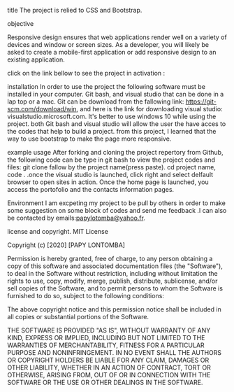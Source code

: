 title
The project is relied to CSS and Bootstrap. 

objective

Responsive design ensures that web applications render well on a variety of devices and window or screen sizes. As a developer, you will likely be asked to create a mobile-first application or add responsive design to an existing application. 

click on the link bellow to see the project in activation : 

installation
In order to use the project the following software must be installed in your computer. Git bash, and visual studio that can be done in a lap top or a mac. Git can be download from the fallowing link: https://git-scm.com/download/win, and here is the link for downloading visual studio: visualstudio.microsoft.com. It's better to use windows 10 while using the project. both Git bash and visual studio will allow the user the have acces to the codes that help to build a project. from this project, I learned that the way to use bootstrap to make the page more responsive. 

example usage
After forking and cloning the project repertory from Github, the following code can be type in git bash to view the project codes and files: git clone fallow by the project name(press paste). cd project name, code . .once the visual studio is launched, click right and select delfault browser to open sites in action. Once the home page is launched, you access the portofolio and the contacts information pages.

Environment
I am excpeting my project to be pull by others in order to make some suggestion on some block of codes and send me feedback .I can also be contacted by emails:papylotomba@yahoo.fr.

license and copyright.
MIT License

Copyright (c) [2020] [PAPY LONTOMBA]

Permission is hereby granted, free of charge, to any person obtaining a copy of this software and associated documentation files (the "Software"), to deal in the Software without restriction, including without limitation the rights to use, copy, modify, merge, publish, distribute, sublicense, and/or sell copies of the Software, and to permit persons to whom the Software is furnished to do so, subject to the following conditions:

The above copyright notice and this permission notice shall be included in all copies or substantial portions of the Software.

THE SOFTWARE IS PROVIDED "AS IS", WITHOUT WARRANTY OF ANY KIND, EXPRESS OR IMPLIED, INCLUDING BUT NOT LIMITED TO THE WARRANTIES OF MERCHANTABILITY, FITNESS FOR A PARTICULAR PURPOSE AND NONINFRINGEMENT. IN NO EVENT SHALL THE AUTHORS OR COPYRIGHT HOLDERS BE LIABLE FOR ANY CLAIM, DAMAGES OR OTHER LIABILITY, WHETHER IN AN ACTION OF CONTRACT, TORT OR OTHERWISE, ARISING FROM, OUT OF OR IN CONNECTION WITH THE SOFTWARE OR THE USE OR OTHER DEALINGS IN THE SOFTWARE.
